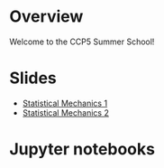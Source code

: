 # Overview

Welcome to the CCP5 Summer School!

# Slides
- [Statistical Mechanics 1](https://mjksill.github.io/CCP5SummerSchool/slides/statmech1_notes.html)
- [Statistical Mechanics 2](https://mjksill.github.io/CCP5SummerSchool/slides/statmech2_notes.html)

# Jupyter notebooks

